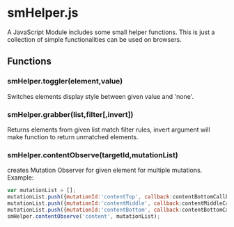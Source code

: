# smHelper.js
A JavaScript Module includes some small helper functions.
This is just a collection of simple functionalities can be used on browsers.
## Functions
### smHelper.toggler(element,value)
Switches elements display style between given value and 'none'.
### smHelper.grabber(list,filter[,invert])
Returns elements from given list match filter rules, 
invert argument will make function to return unmatched elements.
### smHelper.contentObserve(targetId,mutationList)
creates Mutation Observer for given element for multiple mutations.
Example: 
```javascript
var mutationList = [];
mutationList.push({mutationId:'contentTop', callback:contentBottomCallback});
mutationList.push({mutationId:'contentMiddle', callback:contentMiddleCallback});
mutationList.push({mutationId:'contentBottom', callback:contentBottomCallback});
smHelper.contentObserve('content', mutationList);
```
